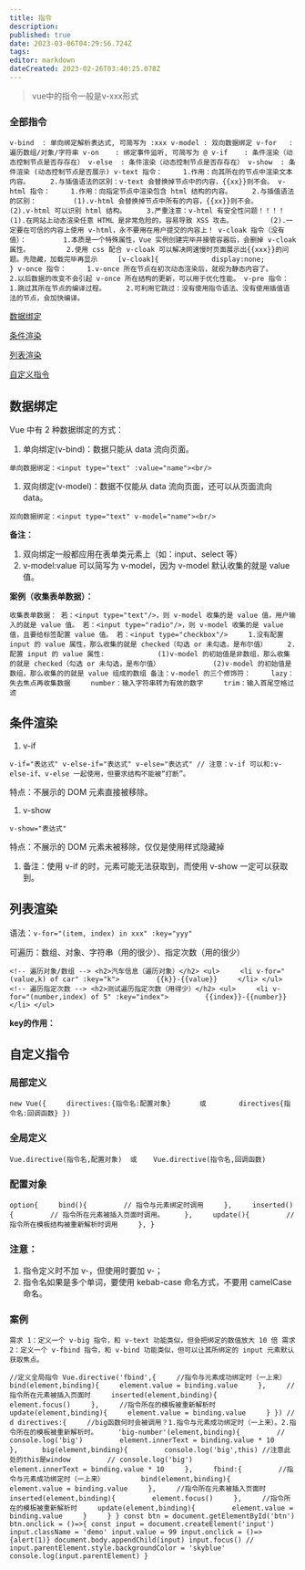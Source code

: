 ```yaml
---
title: 指令
description: 
published: true
date: 2023-03-06T04:29:56.724Z
tags: 
editor: markdown
dateCreated: 2023-02-26T03:40:25.078Z
---
```


> vue中的指令一般是v-xxx形式

### 全部指令

`v-bind  : 单向绑定解析表达式, 可简写为 :xxx v-model : 双向数据绑定 v-for   : 遍历数组/对象/字符串 v-on    : 绑定事件监听, 可简写为 @ v-if    : 条件渲染（动态控制节点是否存存在） v-else  : 条件渲染（动态控制节点是否存存在） v-show  : 条件渲染 (动态控制节点是否展示) v-text 指令：     1.作用：向其所在的节点中渲染文本内容。     2.与插值语法的区别：v-text 会替换掉节点中的内容，{{xx}}则不会。 v-html 指令：     1.作用：向指定节点中渲染包含 html 结构的内容。     2.与插值语法的区别：         (1).v-html 会替换掉节点中所有的内容，{{xx}}则不会。         (2).v-html 可以识别 html 结构。     3.严重注意：v-html 有安全性问题！！！！         (1).在网站上动态渲染任意 HTML 是非常危险的，容易导致 XSS 攻击。         (2).一定要在可信的内容上使用 v-html，永不要用在用户提交的内容上！ v-cloak 指令（没有值）：         1.本质是一个特殊属性，Vue 实例创建完毕并接管容器后，会删掉 v-cloak 属性。         2.使用 css 配合 v-cloak 可以解决网速慢时页面展示出{{xxx}}的问题。先隐藏，加载完毕再显示     [v-cloak]{             display:none;         } v-once 指令：     1.v-once 所在节点在初次动态渲染后，就视为静态内容了。     2.以后数据的改变不会引起 v-once 所在结构的更新，可以用于优化性能。 v-pre 指令：     1.跳过其所在节点的编译过程。     2.可利用它跳过：没有使用指令语法、没有使用插值语法的节点，会加快编译。`

[数据绑定](https://www.notion.so/392e8bd4c52047e2be04e74fc2eb949f)

[条件渲染](https://www.notion.so/ed9cab5db22343b2900c25e17370ac4d)

[列表渲染](https://www.notion.so/a97c3e0ad8ac4f0385e16d95e5a30338)

[自定义指令](https://www.notion.so/0394290437974659a981ccc1e338505e)


## 数据绑定

Vue 中有 2 种数据绑定的方式：

1. 单向绑定(v-bind)：数据只能从 data 流向页面。

`单向数据绑定：<input type="text" :value="name"><br/>`

1. 双向绑定(v-model)：数据不仅能从 data 流向页面，还可以从页面流向 data。

`双向数据绑定：<input type="text" v-model="name"><br/>`

**备注：**

1. 双向绑定一般都应用在表单类元素上（如：input、select 等）
2. v-model:value 可以简写为 v-model，因为 v-model 默认收集的就是 value 值。

**案例（收集表单数据）：**

`收集表单数据： 若：<input type="text"/>，则 v-model 收集的是 value 值，用户输入的就是 value 值。 若：<input type="radio"/>，则 v-model 收集的是 value 值，且要给标签配置 value 值。 若：<input type="checkbox"/>     1.没有配置 input 的 value 属性，那么收集的就是 checked（勾选 or 未勾选，是布尔值）     2.配置 input 的 value 属性:             (1)v-model 的初始值是非数组，那么收集的就是 checked（勾选 or 未勾选，是布尔值）             (2)v-model 的初始值是数组，那么收集的的就是 value 组成的数组 备注：v-model 的三个修饰符：     lazy：失去焦点再收集数据     number：输入字符串转为有效的数字     trim：输入首尾空格过滤`


## 条件渲染

1. v-if

`v-if="表达式" v-else-if="表达式" v-else="表达式" // 注意：v-if 可以和:v-else-if、v-else 一起使用，但要求结构不能被“打断”。`

特点：不展示的 DOM 元素直接被移除。

1. v-show

`v-show="表达式"`

特点：不展示的 DOM 元素未被移除，仅仅是使用样式隐藏掉

1. 备注：使用 v-if 的时，元素可能无法获取到，而使用 v-show 一定可以获取到。


## 列表渲染

语法：`v-for="(item, index) in xxx" :key="yyy"`

可遍历：数组、对象、字符串（用的很少）、指定次数（用的很少）

`<!-- 遍历对象/数组 --> <h2>汽车信息（遍历对象）</h2> <ul>     <li v-for="(value,k) of car" :key="k">         {{k}}-{{value}}     </li> </ul> <!-- 遍历指定次数 --> <h2>测试遍历指定次数（用得少）</h2> <ul>     <li v-for="(number,index) of 5" :key="index">         {{index}}-{{number}}     </li> </ul>`

**key的作用：**



## 自定义指令

### 局部定义

`new Vue({     directives:{指令名:配置对象}       或        directives{指令名:回调函数} })`

### 全局定义

`Vue.directive(指令名,配置对象)  或    Vue.directive(指令名,回调函数)`

### 配置对象

`option{     bind(){         // 指令与元素绑定时调用     },     inserted(){         // 指令所在元素被插入页面时调用。     },     update(){         // 指令所在模板结构被重新解析时调用     }, }`

### 注意：

1. 指令定义时不加 v-，但使用时要加 v-；
2. 指令名如果是多个单词，要使用 kebab-case 命名方式，不要用 camelCase 命名。

### 案例

`需求 1：定义一个 v-big 指令，和 v-text 功能类似，但会把绑定的数值放大 10 倍 需求 2：定义一个 v-fbind 指令，和 v-bind 功能类似，但可以让其所绑定的 input 元素默认获取焦点。`

`//定义全局指令 Vue.directive('fbind',{     //指令与元素成功绑定时（一上来）     bind(element,binding){     element.value = binding.value     },     //指令所在元素被插入页面时     inserted(element,binding){     element.focus()     },     //指令所在的模板被重新解析时     update(element,binding){     element.value = binding.value     } }) // d directives:{     //big函数何时会被调用？1.指令与元素成功绑定时（一上来）。2.指令所在的模板被重新解析时。     'big-number'(element,binding){         // console.log('big')         element.innerText = binding.value * 10     },      big(element,binding){         console.log('big',this) //注意此处的this是window         // console.log('big')         element.innerText = binding.value * 10     },     fbind:{         //指令与元素成功绑定时（一上来）         bind(element,binding){         element.value = binding.value     },     //指令所在元素被插入页面时     inserted(element,binding){         element.focus()     },     //指令所在的模板被重新解析时     update(element,binding){         element.value = binding.value     }     } } const btn = document.getElementById('btn') btn.onclick = ()=>{ const input = document.createElement('input') input.className = 'demo' input.value = 99 input.onclick = ()=>{alert(1)} document.body.appendChild(input) input.focus() // input.parentElement.style.backgroundColor = 'skyblue' console.log(input.parentElement) }`



